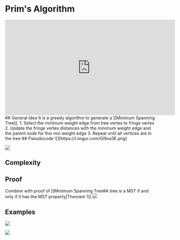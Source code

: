 # Prim's Algorithm
<iframe width="560" height="315" src="https://www.youtube.com/embed/cplfcGZmX7I" title="YouTube video player" frameborder="0" allow="accelerometer; autoplay; clipboard-write; encrypted-media; gyroscope; picture-in-picture" allowfullscreen></iframe>
## General Idea
It is a greedy algorithm to generate a [[Minimum Spanning Tree]].
1. Select the minimum weight edge from tree vertex to fringe vertex
2. Update the fringe vertex distances with the minimum weight edge and the parent node for this min weight edge
3. Repeat until all vertices are in the tree
## Pseudocode
![](https://i.imgur.com/GI9xa3E.png)

![](https://i.imgur.com/NRqvTB2.png)

## Complexity

## Proof
Combine with proof of [[Minimum Spanning Tree#A tree is a MST if and only if it has the MST property|Theorem 1]]
![](https://i.imgur.com/4sfUAW9.png)

## Examples
![](https://i.imgur.com/i02q3xQ.png)

![](https://i.imgur.com/C4Rltcn.png)
